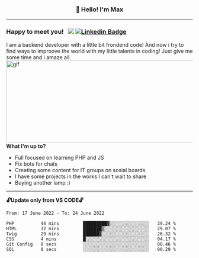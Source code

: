 ### <p align="center">👋 Hello! I'm Max</p>

--------

### Happy to meet you! &nbsp; ![](https://komarev.com/ghpvc/?username=romartiny) [![Linkedin Badge](https://img.shields.io/badge/-LinkedIn-0e76a8?style=flat-square&logo=Linkedin&logoColor=white)](https://www.linkedin.com/in/romartiny/)

I am a backend developer with a little bit frondend code! And now i try to find ways to improove the world with my little talents in coding! Just give me some time and i amaze all.
<img align="right" alt="gif" src="https://64.media.tumblr.com/e1c5da7500447ac51ab1661819d6f4b2/1a4296433cef4166-8b/s1280x1920/b8361cd88301da5372f86efff22d950c16dbed9b.gif" width="530" height="223" />

**What I'm up to?**

- Full focused on learning PHP and JS
- Fix bots for chats
- Creating some content for IT groups on sosial boards
- I have some projects in the works I can't wait to share
- Buying another lamp :) 

-------

**🔓Update only from VS CODE🔓**

<!--START_SECTION:waka-->

```text
From: 17 June 2022 - To: 24 June 2022

PHP          44 mins         █████████▓░░░░░░░░░░░░░░░   39.24 %
HTML         32 mins         ███████▒░░░░░░░░░░░░░░░░░   29.07 %
Twig         29 mins         ██████▓░░░░░░░░░░░░░░░░░░   26.32 %
CSS          4 mins          █░░░░░░░░░░░░░░░░░░░░░░░░   04.17 %
Git Config   0 secs          ░░░░░░░░░░░░░░░░░░░░░░░░░   00.46 %
SQL          0 secs          ░░░░░░░░░░░░░░░░░░░░░░░░░   00.29 %
```

<!--END_SECTION:waka-->
